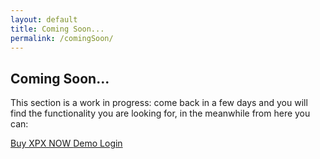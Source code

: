 ```yaml
---
layout: default
title: Coming Soon...
permalink: /comingSoon/
---
```


<div class="spacial-features customFadeInUp" data-scroll="">
    <section class="container">
        <div class="row">
            <div class="col-12">
                <div class="header">
                    <h2>Coming Soon...</h2>
                    <p>
                        This section is a work in progress: come back in a few days and you will find the functionality you are looking for, in the meanwhile from here you can:
                    </p>
                </div>
                <div class="cta text-center">
                    <a class="btn-shadow btn-shadow-info mr-md-1" href="https://tec.ripaex.io/sign-up">
                        Buy XPX NOW
                    </a>
                    <a class="btn-shadow btn-shadow-info mr-md-1" href="http://demo.ripaex.io/">
                        Demo Login
                    </a>
                </div>
            </div>
        </div>
    </section>
</div>
